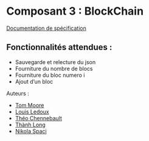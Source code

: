 # Composant 3 : BlockChain
[Documentation de spécification](Document%20de%20sp%C3%A9cification%20composant%203%20blockchain.pdf)
## Fonctionnalités attendues :
 - Sauvegarde et relecture du json 
 - Fourniture du nombre de blocs   
 - Fourniture du bloc numero i 
 - Ajout d’un bloc

Auteurs :

 - [Tom Moore](https://github.com/13tomoore)
 - [Louis Ledoux](https://github.com/BoBeauf)
 - [Théo Chennebault](https://github.com/ErnestBidouille)
 - [Thành Long](https://github.com/lelong1304)
 - [Nikola Spaci](https://github.com/nikolaspaci)
